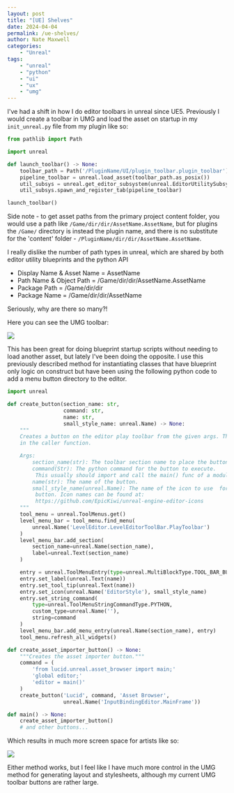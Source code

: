 ```yaml
---
layout: post
title: "[UE] Shelves"
date: 2024-04-04
permalink: /ue-shelves/
author: Nate Maxwell
categories:
    - "Unreal"
tags:
    - "unreal"
    - "python"
    - "ui"
    - "ux"
    - "umg"
---
```



I've had a shift in how I do editor toolbars in unreal since UE5. Previously I
would create a toolbar in UMG and load the asset on startup in my
`init_unreal.py` file from my plugin like so:

```python
from pathlib import Path

import unreal

def launch_toolbar() -> None:
    toolbar_path = Path('/PluginName/UI/plugin_toolbar.plugin_toolbar')
    pipeline_toolbar = unreal.load_asset(toolbar_path.as_posix())
    util_subsys = unreal.get_editor_subsystem(unreal.EditorUtilitySubsystem)
    util_subsys.spawn_and_register_tab(pipeline_toolbar)

launch_toolbar()
```

Side note - to get asset paths from the primary project content folder, you
would use a path like `/Game/dir/dir/AssetName.AssetName`, but for plugins the
`/Game/` directory is instead the plugin name, and there is no substitute for
the 'content' folder - `/PluginName/dir/dir/AssetName.AssetName`.

I really dislike the number of path types in unreal, which are shared by both
editor utility blueprints and the python API
* Display Name & Asset Name = AssetName
* Path Name & Object Path   = /Game/dir/dir/AssetName.AssetName
* Package Path              = /Game/dir/dir
* Package Name              = /Game/dir/dir/AssetName

Seriously, why are there so many?!

Here you can see the UMG toolbar:

<img src="https://i.imgur.com/HaFm5S6.png">

This has been great for doing blueprint startup scripts without needing to load
another asset, but lately I've been doing the opposite. I use this previously
described method for instantiating classes that have blueprint only logic on
construct but have been using the following python code to add a menu button
directory to the editor.

```python
import unreal

def create_button(section_name: str,
                  command: str,
                  name: str,
                  small_style_name: unreal.Name) -> None:
    """
    Creates a button on the editor play toolbar from the given args. The button command is created
    in the caller function.

    Args:
        section_name(str): The toolbar section name to place the button in.
        command(Str): The python command for the button to execute.
         This usually should import and call the main() func of a module.
        name(str): The name of the button.
        small_style_name(unreal.Name): The name of the icon to use  for the
         button. Icon names can be found at:
         https://github.com/EpicKiwi/unreal-engine-editor-icons
    """
    tool_menu = unreal.ToolMenus.get()
    level_menu_bar = tool_menu.find_menu(
        unreal.Name('LevelEditor.LevelEditorToolBar.PlayToolbar')
    )
    level_menu_bar.add_section(
        section_name=unreal.Name(section_name),
        label=unreal.Text(section_name)
    )

    entry = unreal.ToolMenuEntry(type=unreal.MultiBlockType.TOOL_BAR_BUTTON)
    entry.set_label(unreal.Text(name))
    entry.set_tool_tip(unreal.Text(name))
    entry.set_icon(unreal.Name('EditorStyle'), small_style_name)
    entry.set_string_command(
        type=unreal.ToolMenuStringCommandType.PYTHON,
        custom_type=unreal.Name(''),
        string=command
    )
    level_menu_bar.add_menu_entry(unreal.Name(section_name), entry)
    tool_menu.refresh_all_widgets()

def create_asset_importer_button() -> None:
    """Creates the asset importer button."""
    command = (
        'from lucid.unreal.asset_browser import main;'
        'global editor;'
        'editor = main()'
    )
    create_button('Lucid', command, 'Asset Browser',
                  unreal.Name('InputBindingEditor.MainFrame'))

def main() -> None:
    create_asset_importer_button()
    # and other buttons...
```

Which results in much more screen space for artists like so:

<img src="https://i.imgur.com/u3DI3rY.png">

Either method works, but I feel like I have much more control in the UMG method
for generating layout and stylesheets, although my current UMG toolbar buttons
are rather large.
